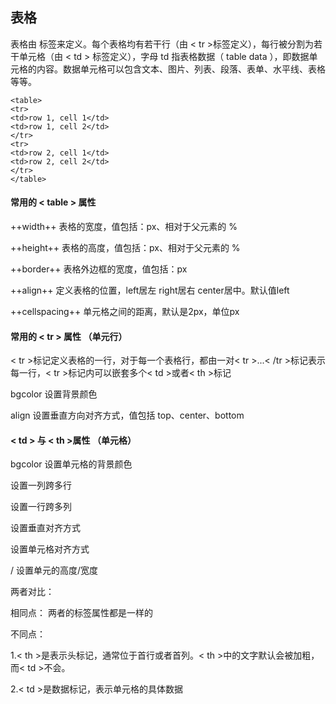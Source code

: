## 表格

表格由 <table> 标签来定义。每个表格均有若干行（由  < tr >标签定义），每行被分割为若干单元格（由 < td > 标签定义），字母 td 指表格数据（ table    data ），即数据单元格的内容。数据单元格可以包含文本、图片、列表、段落、表单、水平线、表格等等。


```
<table>
<tr>
<td>row 1, cell 1</td>
<td>row 1, cell 2</td>
</tr>
<tr>
<td>row 2, cell 1</td>
<td>row 2, cell 2</td>
</tr>
</table>
```

#### 常用的 < table > 属性

++width++   表格的宽度，值包括：px、相对于父元素的 %

++height++  表格的高度，值包括：px、相对于父元素的 %

++border++  表格外边框的宽度，值包括：px

++align++  定义表格的位置，left居左  right居右  center居中。默认值left

++cellspacing++ 单元格之间的距离，默认是2px，单位px

#### 常用的 < tr > 属性 （单元行）

< tr >标记定义表格的一行，对于每一个表格行，都由一对< tr >...< /tr >标记表示每一行，< tr >标记内可以嵌套多个< td >或者< th >标记

bgcolor  设置背景颜色  

align    设置垂直方向对齐方式，值包括 top、center、bottom

####  < td > 与 < th >属性 （单元格）

bgcolor 设置单元格的背景颜色

<rowspan> 设置一列跨多行 

<colspan> 设置一行跨多列

<valign> 设置垂直对齐方式

<align> 设置单元格对齐方式

<height>/<width> 设置单元的高度/宽度



两者对比：

相同点：
       两者的标签属性都是一样的
       
       
不同点：

 1.< th >是表示头标记，通常位于首行或者首列。< th >中的文字默认会被加粗，而< td >不会。
 
  2.< td >是数据标记，表示单元格的具体数据
       


